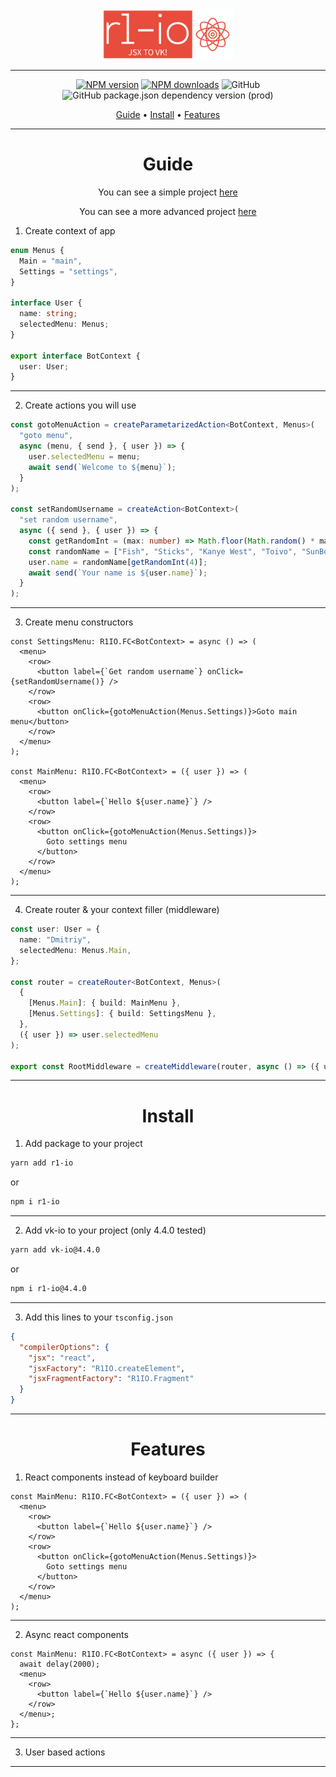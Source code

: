 <div align="center">
    <img src="https://github.com/stercoris/r1-io/blob/master/img/logo.png?raw=true"  height="80">
</div>
<hr>
<p align="center">
<a href="https://www.npmjs.com/package/r1-io"><img src="https://img.shields.io/npm/v/r1-io.svg?style=for-the-badge" alt="NPM version"></a>
<a href="https://www.npmjs.com/package/r1-io"><img src="https://img.shields.io/npm/dt/r1-io.svg?style=for-the-badge" alt="NPM downloads"></a>
<img alt="GitHub" src="https://img.shields.io/github/license/stercoris/r1-io.svg?style=for-the-badge">
<img alt="GitHub package.json dependency version (prod)" src="https://img.shields.io/github/package-json/dependency-version/stercoris/r1-io/vk-io?style=for-the-badge">

</p>

<div align="center">
		<a href="#guide">Guide</a>
  <span> • </span>
		<a href="#install">Install</a>
  <span> • </span>
		<a href="#features">Features</a>
  <p></p>
</div>

<hr>

<div align="center">

# Guide

You can see a simple project [here](https://github.com/stercoris/r1-io/tree/master/sample)

You can see a more advanced project [here](https://github.com/stercoris/vk-fi)

</div>

1.  Create context of app

```typescript
enum Menus {
  Main = "main",
  Settings = "settings",
}

interface User {
  name: string;
  selectedMenu: Menus;
}

export interface BotContext {
  user: User;
}
```

<hr>

2.  Create actions you will use

```typescript
const gotoMenuAction = createParametarizedAction<BotContext, Menus>(
  "goto menu",
  async (menu, { send }, { user }) => {
    user.selectedMenu = menu;
    await send(`Welcome to ${menu}`);
  }
);

const setRandomUsername = createAction<BotContext>(
  "set random username",
  async ({ send }, { user }) => {
    const getRandomInt = (max: number) => Math.floor(Math.random() * max);
    const randomName = ["Fish", "Sticks", "Kanye West", "Toivo", "SunBoy"];
    user.name = randomName[getRandomInt(4)];
    await send(`Your name is ${user.name}`);
  }
);
```

<hr>

3.  Create menu constructors

```tsx
const SettingsMenu: R1IO.FC<BotContext> = async () => (
  <menu>
    <row>
      <button label={`Get random username`} onClick={setRandomUsername()} />
    </row>
    <row>
      <button onClick={gotoMenuAction(Menus.Settings)}>Goto main menu</button>
    </row>
  </menu>
);

const MainMenu: R1IO.FC<BotContext> = ({ user }) => (
  <menu>
    <row>
      <button label={`Hello ${user.name}`} />
    </row>
    <row>
      <button onClick={gotoMenuAction(Menus.Settings)}>
        Goto settings menu
      </button>
    </row>
  </menu>
);
```

<hr>

4.  Create router & your context filler (middleware)

```typescript
const user: User = {
  name: "Dmitriy",
  selectedMenu: Menus.Main,
};

const router = createRouter<BotContext, Menus>(
  {
    [Menus.Main]: { build: MainMenu },
    [Menus.Settings]: { build: SettingsMenu },
  },
  ({ user }) => user.selectedMenu
);

export const RootMiddleware = createMiddleware(router, async () => ({ user }));
```

<hr>

<div align="center">

# Install

</div>

1.  Add package to your project

```bash
yarn add r1-io
```

or

```bash
npm i r1-io
```

<hr>

2.  Add vk-io to your project (only 4.4.0 tested)

```bash
yarn add vk-io@4.4.0
```

or

```bash
npm i r1-io@4.4.0
```

<hr>

3.  Add this lines to your `tsconfig.json`

```json
{
  "compilerOptions": {
    "jsx": "react",
    "jsxFactory": "R1IO.createElement",
    "jsxFragmentFactory": "R1IO.Fragment"
  }
}
```

<hr>

<div align="center">

# Features

</div>

1.  React components instead of keyboard builder

```tsx
const MainMenu: R1IO.FC<BotContext> = ({ user }) => (
  <menu>
    <row>
      <button label={`Hello ${user.name}`} />
    </row>
    <row>
      <button onClick={gotoMenuAction(Menus.Settings)}>
        Goto settings menu
      </button>
    </row>
  </menu>
);
```

<hr>

2.  Async react components

```tsx
const MainMenu: R1IO.FC<BotContext> = async ({ user }) => {
  await delay(2000);
  <menu>
    <row>
      <button label={`Hello ${user.name}`} />
    </row>
  </menu>;
};
```

<hr>

3.  User based actions

<hr>
